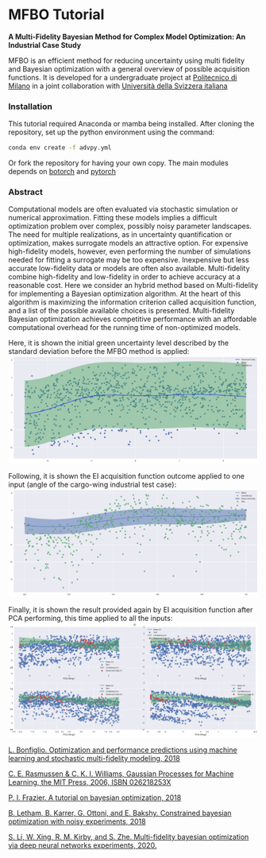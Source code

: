 # MFBO Tutorial
**A Multi-Fidelity Bayesian Method for Complex Model Optimization: An Industrial Case Study**

MFBO is an efficient method for reducing uncertainty using multi fidelity and Bayesian optimization with a general overview of possible acquisition functions. It is developed for a undergraduate project at [Politecnico di Milano](https://www.polimi.it/) in a joint collaboration with [Università della Svizzera italiana](https://www.usi.ch)

### Installation
This tutorial required Anaconda or mamba being installed. After cloning the repository, set up the python environment using the command:
```sh
conda env create -f advpy.yml
```
Or fork the repository for having your own copy. The main modules depends on [botorch](https://botorch.org/) and [pytorch](https://pytorch.org/)

### Abstract
Computational models are often evaluated via stochastic simulation or numerical approximation. Fitting these models implies a difficult optimization problem over complex, possibly noisy parameter landscapes. The need for multiple realizations, as in uncertainty quantification or optimization, makes surrogate models an attractive option. For expensive high-fidelity models, however, even performing the number of simulations needed for fitting a surrogate may be too expensive. Inexpensive but less accurate low-fidelity data or models are often also available. Multi-fidelity combine high-fidelity and low-fidelity in order to achieve accuracy at a reasonable cost. Here we consider an hybrid method based on Multi-fidelity for implementing a Bayesian optimization algorithm. At the heart of this algorithm is maximizing the information criterion called acquisition function, and a list of the possible available choices is presented. Multi-fidelity Bayesian optimization achieves competitive performance with an affordable computational overhead for the running time of non-optimized models.

Here, it is shown the initial green uncertainty level described by the standard deviation before the MFBO method is applied:
![What is this](output_img/only_gp_wing0_PCA_resampled_same.png)

Following, it is shown the EI acquisition function outcome applied to one input (angle of the cargo-wing industrial test case):
![What is this](output_img/output_test4_alpha0.png)

Finally, it is shown the result provided again by EI acquisition function after PCA performing, this time applied to all the inputs:
![What is this](output_img/EI_model_pca_3000_singlobj.png)

[L. Bonfiglio. Optimization and performance predictions using machine learning and
stochastic multi-fidelity modeling, 2018](https://web.mit.edu/~bonfi/www/multi-fidelity.html)

[C. E. Rasmussen & C. K. I. Williams, Gaussian Processes for Machine Learning, the MIT Press, 2006, ISBN 026218253X](http://gaussianprocess.org/gpml/)

[P. I. Frazier. A tutorial on bayesian optimization,
2018](https://arxiv.org/abs/1807.02811)

[B. Letham, B. Karrer, G. Ottoni, and E. Bakshy. Constrained bayesian optimization
with noisy experiments, 2018](https://arxiv.org/abs/1706.07094)

[S. Li, W. Xing, R. M. Kirby, and S. Zhe. Multi-fidelity bayesian optimization via deep
neural networks experiments, 2020.](https://proceedings.neurips.cc/paper/2020/hash/60e1deb043af37db5ea4ce9ae8d2c9ea-Abstract.html)
